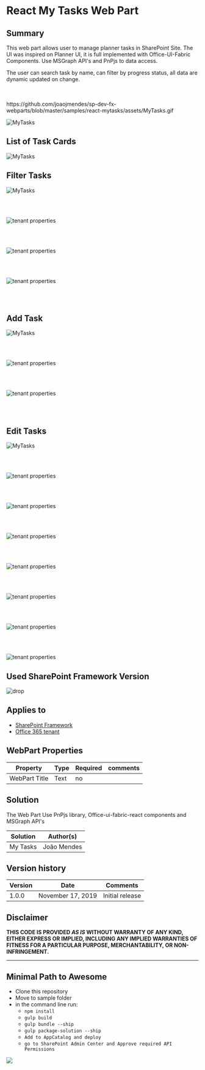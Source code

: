 # React My Tasks Web Part 

## Summary


This web part allows user to manage planner tasks in SharePoint Site. The UI was inspired on Planner UI, it is full implemented with Office-UI-Fabric Components. Use MSGraph API's and PnPjs to data access.

The user can search task by name, can filter by progress status, all data are dynamic updated on change.


</br>
</br>
https://github.com/joaojmendes/sp-dev-fx-webparts/blob/master/samples/react-mytasks/assets/MyTasks.gif

![MyTasks](/assets/MyTasks.gif)



##  List of Task Cards



![MyTasks](https://github.com/joaojmendes/sp-dev-fx-webparts/blob/My-Tasks/samples/react-mytasks/assets/screen1.png)

## Filter Tasks


![MyTasks](https://github.com/joaojmendes/sp-dev-fx-webparts/blob/My-Tasks/samples/react-mytasks/assets/screen2.png)  

</br>
</br>


![tenant properties](https://github.com/joaojmendes/sp-dev-fx-webparts/blob/My-Tasks/samples/react-mytasks/assets/screen3.png)  


</br>
</br>


![tenant properties](https://github.com/joaojmendes/sp-dev-fx-webparts/blob/My-Tasks/samples/react-mytasks/assets/screen4.png) 


</br>
</br>


![tenant properties](https://github.com/joaojmendes/sp-dev-fx-webparts/blob/My-Tasks/samples/react-mytasks/assets/screen5.png)  

</br>
</br>

## Add Task  
  
![MyTasks](https://github.com/joaojmendes/sp-dev-fx-webparts/blob/My-Tasks/samples/react-mytasks/assets/AddTask.gif)

</br>
</br>



![tenant properties](https://github.com/joaojmendes/sp-dev-fx-webparts/blob/My-Tasks/samples/react-mytasks/assets/screen6.png)  

</br>
</br>


![tenant properties](https://github.com/joaojmendes/sp-dev-fx-webparts/blob/My-Tasks/samples/react-mytasks/assets/screen7.png)  

</br>
</br>

## Edit Tasks


![MyTasks](https://github.com/joaojmendes/sp-dev-fx-webparts/blob/My-Tasks/samples/react-mytasks/assets/EditTask.gif)

</br>
</br>

![tenant properties](https://github.com/joaojmendes/sp-dev-fx-webparts/blob/My-Tasks/samples/react-mytasks/assets/screen8.png)  
  

</br>
</br>


![tenant properties](https://github.com/joaojmendes/sp-dev-fx-webparts/blob/My-Tasks/samples/react-mytasks/assets/screen9.png)  
  

</br>
</br>


![tenant properties](https://github.com/joaojmendes/sp-dev-fx-webparts/blob/My-Tasks/samples/react-mytasks/assets/screen10.png)  

</br>
</br>


![tenant properties](https://github.com/joaojmendes/sp-dev-fx-webparts/blob/My-Tasks/samples/react-mytasks/assets/screen11.png)  

  

</br>
</br>


![tenant properties](https://github.com/joaojmendes/sp-dev-fx-webparts/blob/My-Tasks/samples/react-mytasks/assets/screen12.png)  


</br>
</br>



![tenant properties](https://github.com/joaojmendes/sp-dev-fx-webparts/blob/My-Tasks/samples/react-mytasks/assets/screen13.png)  

  
</br>
</br>



![tenant properties](https://github.com/joaojmendes/sp-dev-fx-webparts/blob/My-Tasks/samples/react-mytasks/assets/screen14.png)  

  


## Used SharePoint Framework Version 
![drop](https://img.shields.io/badge/version-1.9.1-green.svg)

## Applies to

* [SharePoint Framework](https:/dev.office.com/sharepoint)
* [Office 365 tenant](https://dev.office.com/sharepoint/docs/spfx/set-up-your-development-environment)

## WebPart Properties
 
Property |Type|Required| comments
--------------------|----|--------|----------
WebPart Title| Text| no|
 

## Solution
The Web Part Use PnPjs library, Office-ui-fabric-react components and MSGraph API's

Solution|Author(s)
--------|---------
My Tasks |João Mendes

## Version history

Version|Date|Comments
-------|----|--------
1.0.0|November 17, 2019|Initial release

## Disclaimer
**THIS CODE IS PROVIDED *AS IS* WITHOUT WARRANTY OF ANY KIND, EITHER EXPRESS OR IMPLIED, INCLUDING ANY IMPLIED WARRANTIES OF FITNESS FOR A PARTICULAR PURPOSE, MERCHANTABILITY, OR NON-INFRINGEMENT.**

---

## Minimal Path to Awesome

- Clone this repository
- Move to sample folder
- in the command line run:
  - `npm install`
  - `gulp build`
  - `gulp bundle --ship`
  - `gulp package-solution --ship`
  - `Add to AppCatalog and deploy`
   - `go to SharePoint Admin Center and Approve required API Permissions`


<img src="https://telemetry.sharepointpnp.com/sp-dev-fx-webparts/samples/react-MyTask" />
